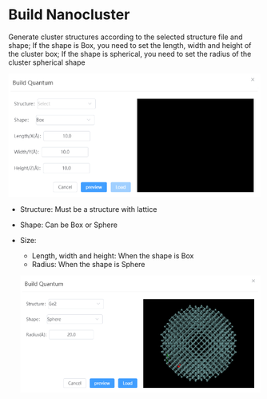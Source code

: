 # Build Nanocluster

Generate cluster structures according to the selected structure file and shape; If the shape is Box, you need to set the length, width and height of the cluster box; If the shape is spherical, you need to set the radius of the cluster spherical shape

![build_crystal](../../nested/qstudio_manual_build_nanocluster.png)

- Structure: Must be a structure with lattice
- Shape: Can be Box or Sphere
- Size:
  - Length, width and height: When the shape is Box
  - Radius: When the shape is Sphere

  ![build_crystal](../../nested/qstudio_manual_build_nanocluster2.png)
